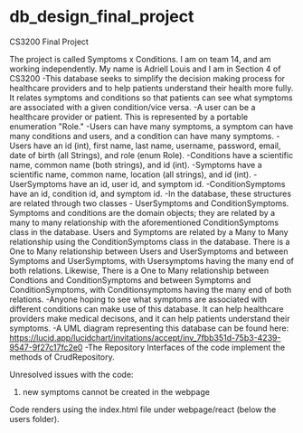 # db_design_final_project
CS3200 Final Project

The project is called Symptoms x Conditions. I am on team 14, and am working independently. My name is Adriell Louis and I am in Section 4 of CS3200
 -This database seeks to simplify the decision making process for healthcare providers and to help patients understand their health more fully. It relates 
 symptoms and conditions so that patients can see what symptoms are associated with a given condition/vice versa.
  -A user can be a healthcare provider or patient. This is represented by a portable enumeration "Role." 
  -Users can have many symptoms, a symptom can have many conditions and users, and a condition can have many symptoms. 
  -Users have an id (int), first name, last name, username, password, email, date of birth (all Strings), and role (enum Role).
  -Conditions have a scientific name, common name (both strings), and id (int).
  -Symptoms have a scientific name, common name, location (all strings), and id (int).
  -UserSymptoms have an id, user id, and symptom id.
  -ConditionSymptoms have an id, condition id, and symptom id.
  -In the database, these structures are related through two classes - UserSymptoms and ConditionSymptoms. Symptoms and conditions are the domain objects; they are related by a many to many relationship with the aforementioned ConditionSymptoms class in the database. Users and Symptoms are related by a Many to Many relationship using the ConditionSymptoms class in the database. There is a One to Many relationship between Users and UserSymptoms and between Symptoms and UserSymptoms, with Usersymptoms having the many end of both relations. Likewise, There is a One to Many relationship between Condtions and ConditionSymptoms and between Symptoms and ConditionSymptoms, with Conditionsymptoms having the many end of both relations.
  -Anyone hoping to see what symptoms are associated with different conditions can make use of this database. It can help healthcare providers make medical decisons, and it can help patients understand their symptoms. 
  -A UML diagram representing this database can be found here: https://lucid.app/lucidchart/invitations/accept/inv_7fbb351d-75b3-4239-9547-9f27c17fc2e0
  -The Repository Interfaces of the code implement the methods of CrudRepository.
  
  
  Unresolved issues with the code: 
  1) new symptoms cannot be created in the webpage

Code renders using the index.html file under webpage/react (below the users folder).
